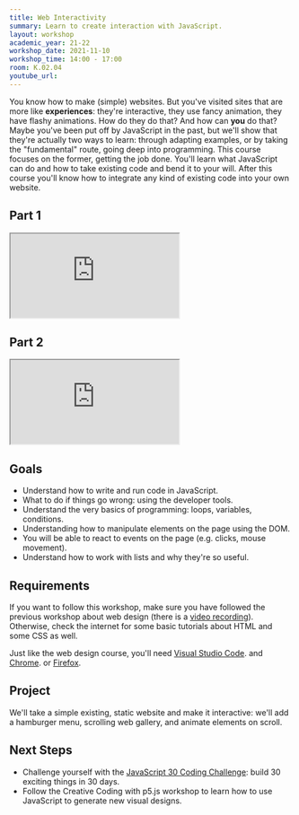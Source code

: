 ```yaml
---
title: Web Interactivity
summary: Learn to create interaction with JavaScript.
layout: workshop
academic_year: 21-22
workshop_date: 2021-11-10
workshop_time: 14:00 - 17:00
room: K.02.04
youtube_url:
---
```


You know how to make (simple) websites. But you've visited sites that are more like **experiences**: they're interactive, they use fancy animation, they have flashy animations. How do they do that? And how can **you** do that? Maybe you've been put off by JavaScript in the past, but we'll show that they're actually two ways to learn: through adapting examples, or by taking the "fundamental" route, going deep into programming. This course focuses on the former, getting the job done. You'll learn what JavaScript can do and how to take existing code and bend it to your will. After this course you'll know how to integrate any kind of existing code into your own website.

## Part 1

<div class="embed-responsive embed-responsive-16by9">
  <iframe class="embed-responsive-item" src="https://www.youtube.com/embed/AZQrTeOYqMo"></iframe>
</div>

## Part 2

<div class="embed-responsive embed-responsive-16by9">
  <iframe class="embed-responsive-item" src="https://www.youtube.com/embed/iiVn0glYP90"></iframe>
</div>

## Goals

- Understand how to write and run code in JavaScript.
- What to do if things go wrong: using the developer tools.
- Understand the very basics of programming: loops, variables, conditions.
- Understanding how to manipulate elements on the page using the DOM.
- You will be able to react to events on the page (e.g. clicks, mouse movement).
- Understand how to work with lists and why they're so useful.

## Requirements

If you want to follow this workshop, make sure you have followed the previous workshop about web design (there is a [video recording](https://www.youtube.com/watch?v=cmdcECj7_V0)). Otherwise, check the internet for some basic tutorials about HTML and some CSS as well.

Just like the web design course, you'll need [Visual Studio Code](https://code.visualstudio.com/). and [Chrome](https://www.google.com/chrome/). or [Firefox](https://www.mozilla.org/firefox).

## Project

We'll take a simple existing, static website and make it interactive: we'll add a hamburger menu, scrolling web gallery, and animate elements on scroll.

## Next Steps

- Challenge yourself with the [JavaScript 30 Coding Challenge](https://javascript30.com/): build 30 exciting things in 30 days.
- Follow the Creative Coding with p5.js workshop to learn how to use JavaScript to generate new visual designs.
